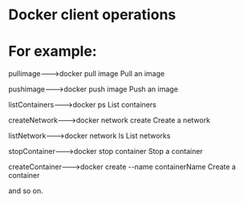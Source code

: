 # Docker client operations

# For example:

pullimage--->docker pull image Pull an image

pushimage--->docker push image Push an image

listContainers--->docker ps List containers

createNetwork--->docker network create Create a network

listNetwork--->docker network ls List networks

stopContainer--->docker stop container Stop a container

createContainer--->docker create --name containerName Create a container

and so on.
